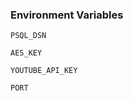 
### **Environment Variables**

```
PSQL_DSN
```


```
AES_KEY
```

```
YOUTUBE_API_KEY
```

```
PORT
```
